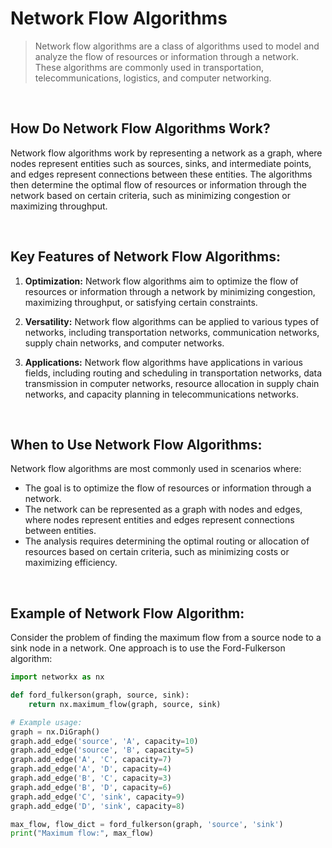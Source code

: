 # Network Flow Algorithms

> Network flow algorithms are a class of algorithms used to model and analyze the flow of resources or information through a network. These algorithms are commonly used in transportation, telecommunications, logistics, and computer networking.

<br/>

## How Do Network Flow Algorithms Work?

Network flow algorithms work by representing a network as a graph, where nodes represent entities such as sources, sinks, and intermediate points, and edges represent connections between these entities. The algorithms then determine the optimal flow of resources or information through the network based on certain criteria, such as minimizing congestion or maximizing throughput.

<br/>

## Key Features of Network Flow Algorithms:

1. **Optimization:** Network flow algorithms aim to optimize the flow of resources or information through a network by minimizing congestion, maximizing throughput, or satisfying certain constraints.

2. **Versatility:** Network flow algorithms can be applied to various types of networks, including transportation networks, communication networks, supply chain networks, and computer networks.

3. **Applications:** Network flow algorithms have applications in various fields, including routing and scheduling in transportation networks, data transmission in computer networks, resource allocation in supply chain networks, and capacity planning in telecommunications networks.

<br/>

## When to Use Network Flow Algorithms:

Network flow algorithms are most commonly used in scenarios where:

- The goal is to optimize the flow of resources or information through a network.
- The network can be represented as a graph with nodes and edges, where nodes represent entities and edges represent connections between entities.
- The analysis requires determining the optimal routing or allocation of resources based on certain criteria, such as minimizing costs or maximizing efficiency.

<br/>

## Example of Network Flow Algorithm:

Consider the problem of finding the maximum flow from a source node to a sink node in a network. One approach is to use the Ford-Fulkerson algorithm:

```python
import networkx as nx

def ford_fulkerson(graph, source, sink):
    return nx.maximum_flow(graph, source, sink)

# Example usage:
graph = nx.DiGraph()
graph.add_edge('source', 'A', capacity=10)
graph.add_edge('source', 'B', capacity=5)
graph.add_edge('A', 'C', capacity=7)
graph.add_edge('A', 'D', capacity=4)
graph.add_edge('B', 'C', capacity=3)
graph.add_edge('B', 'D', capacity=6)
graph.add_edge('C', 'sink', capacity=9)
graph.add_edge('D', 'sink', capacity=8)

max_flow, flow_dict = ford_fulkerson(graph, 'source', 'sink')
print("Maximum flow:", max_flow)
